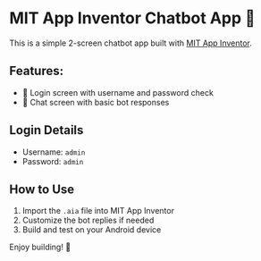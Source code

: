 # MIT App Inventor Chatbot App 🤖

This is a simple 2-screen chatbot app built with [MIT App Inventor](https://appinventor.mit.edu/).

## Features:
- 🔐 Login screen with username and password check
- 💬 Chat screen with basic bot responses

## Login Details
- Username: `admin`
- Password: `admin`

## How to Use
1. Import the `.aia` file into MIT App Inventor
2. Customize the bot replies if needed
3. Build and test on your Android device

Enjoy building! 🚀
